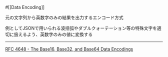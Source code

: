 #[[Data Encoding]]

元の文字列から英数字のみの結果を出力するエンコード方式

例としてJSONで用いられる波括弧やダブルクォーテーション等の特殊文字を適切に扱えるよう、英数字のみの値に変換する

---

[RFC 4648 - The Base16, Base32, and Base64 Data Encodings](https://datatracker.ietf.org/doc/html/rfc4648)